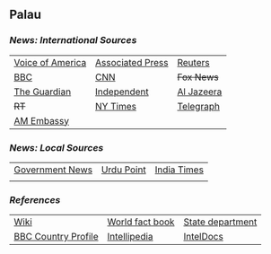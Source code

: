 ## Palau ##

### _News: International Sources_ ###
|   |   |   |
| --- | --- | --- |
| [Voice of America](https://www.voanews.com/search?search_api_fulltext=Palau&type=1&sort_by=publication_time) | [Associated Press](https://apnews.com/Palau) | [Reuters](https://www.reuters.com/search/news?sortBy=&dateRange=&blob=palau) |
| [BBC](https://www.bbc.com/news/topics/cx1m7zg0wz8t/palau) | [CNN](https://www.cnn.com/search/?q=Palau&size=10&type=article) | ~~Fox News~~ |
| [The Guardian](https://www.theguardian.com/world/palau)  | [Independent](https://www.independent.co.uk/topic/palau) | [Al Jazeera](https://www.aljazeera.com/topics/country/Palau.html) |
| ~~RT~~ | [NY Times](https://www.nytimes.com/topic/destination/palau) | [Telegraph](https://www.telegraph.co.uk/news/worldnews/australiaandthepacific/palau/) |
| [AM Embassy](https://pw.usembassy.gov/news-events/) |  |  |

### _News: Local Sources_ ###
|   |   |   |
| --- | --- | --- |
| [Government News](https://www.palaugov.pw/news/) | [Urdu Point](https://www.urdupoint.com/en/latest-news/koror.html) | [India Times](https://economictimes.indiatimes.com/topic/Palau/news) |
|  |  |  |


### _References_ ###
|   |   |   |
| --- | --- | --- |
| [Wiki](https://en.wikipedia.org/wiki/Palau) | [World fact book](https://www.cia.gov/library/publications/resources/the-world-factbook/geos/ps.html) | [State department](https://www.state.gov/countries-areas/palau/) |
| [BBC Country Profile](https://www.bbc.com/news/world-middle-east-15446659) | [Intellipedia](https://intellipedia.intelink.gov/wiki/Palau) | [IntelDocs](https://inteldocs.intelink.gov/search/folder?q=Palau) |
